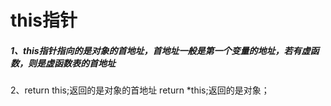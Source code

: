 # this指针

##### 1、this指针指向的是对象的首地址，首地址一般是第一个变量的地址，若有虚函数，则是虚函数表的首地址

2、return this;返回的是对象的首地址
       return *this;返回的是对象；